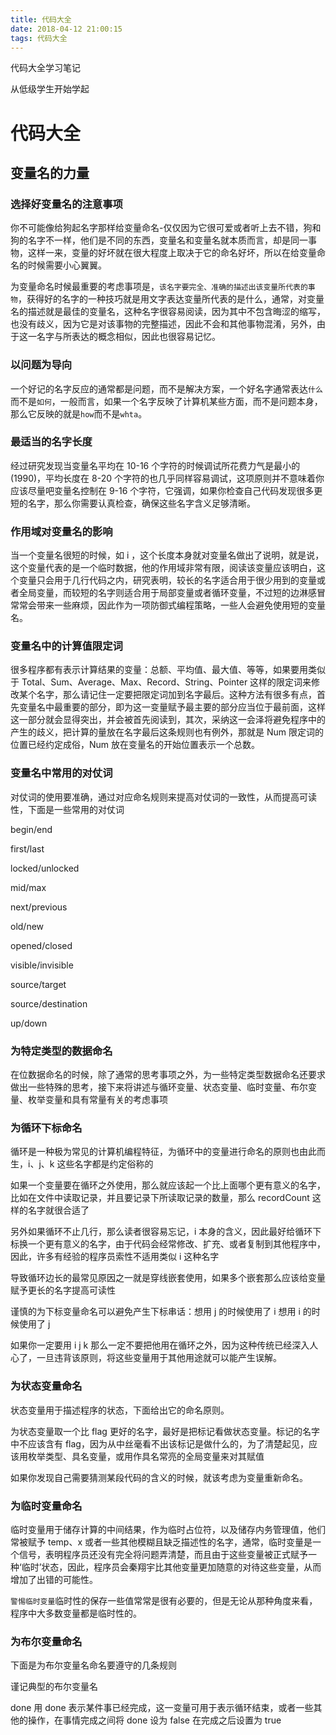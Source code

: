 ```yaml
---
title: 代码大全
date: 2018-04-12 21:00:15
tags: 代码大全
---
```


代码大全学习笔记

<!-- more -->

从低级学生开始学起

# 代码大全

## 变量名的力量

### 选择好变量名的注意事项

你不可能像给狗起名字那样给变量命名-仅仅因为它很可爱或者听上去不错，狗和狗的名字不一样，他们是不同的东西，变量名和变量名就本质而言，却是同一事物，这样一来，变量的好坏就在很大程度上取决于它的命名好坏，所以在给变量命名的时候需要小心翼翼。

为变量命名时候最重要的考虑事项是，`该名字要完全、准确的描述出该变量所代表的事物`，获得好的名字的一种技巧就是用文字表达变量所代表的是什么，通常，对变量名的描述就是最佳的变量名，这种名字很容易阅读，因为其中不包含晦涩的缩写，也没有歧义，因为它是对该事物的完整描述，因此不会和其他事物混淆，另外，由于这一名字与所表达的概念相似，因此也很容易记忆。

### 以问题为导向

一个好记的名字反应的通常都是问题，而不是解决方案，一个好名字通常表达`什么`而不是`如何`，一般而言，如果一个名字反映了计算机某些方面，而不是问题本身，那么它反映的就是`how`而不是`whta`。

### 最适当的名字长度

经过研究发现当变量名平均在 10-16 个字符的时候调试所花费力气是最小的(1990)，平均长度在 8-20 个字符的也几乎同样容易调试，这项原则并不意味着你应该尽量吧变量名控制在 9-16 个字符，它强调，如果你检查自己代码发现很多更短的名字，那么你需要认真检查，确保这些名字含义足够清晰。

### 作用域对变量名的影响

当一个变量名很短的时候，如 i ，这个长度本身就对变量名做出了说明，就是说，这个变量代表的是一个临时数据，他的作用域非常有限，阅读该变量应该明白，这个变量只会用于几行代码之内，研究表明，较长的名字适合用于很少用到的变量或者全局变量，而较短的名字则适合用于局部变量或者循环变量，不过短的边淋感冒常常会带来一些麻烦，因此作为一项防御式编程策略，一些人会避免使用短的变量名。

### 变量名中的计算值限定词

很多程序都有表示计算结果的变量：总额、平均值、最大值、等等，如果要用类似于 Total、Sum、Average、Max、Record、String、Pointer 这样的限定词来修改某个名字，那么请记住一定要把限定词加到名字最后。这种方法有很多有点，首先变量名中最重要的部分，即为这一变量赋予最主要的部分应当位于最前面，这样这一部分就会显得突出，并会被首先阅读到，其次，采纳这一会泽将避免程序中的产生的歧义，把计算的量放在名字最后这条规则也有例外，那就是 Num 限定词的位置已经约定成俗，Num 放在变量名的开始位置表示一个总数。

### 变量名中常用的对仗词

对仗词的使用要准确，通过对应命名规则来提高对仗词的一致性，从而提高可读性，下面是一些常用的对仗词

begin/end

first/last

locked/unlocked

mid/max

next/previous

old/new

opened/closed

visible/invisible

source/target

source/destination

up/down

### 为特定类型的数据命名

在位数据命名的时候，除了通常的思考事项之外，为一些特定类型数据命名还要求做出一些特殊的思考，接下来将讲述与循环变量、状态变量、临时变量、布尔变量、枚举变量和具有常量有关的考虑事项

### 为循环下标命名

循环是一种极为常见的计算机编程特征，为循环中的变量进行命名的原则也由此而生，i、j、k 这些名字都是约定俗称的

如果一个变量要在循环之外使用，那么就应该起一个比上面哪个更有意义的名字，比如在文件中读取记录，并且要记录下所读取记录的数量，那么 recordCount 这样的名字就很合适了

另外如果循环不止几行，那么读者很容易忘记，i 本身的含义，因此最好给循环下标换一个更有意义的名字，由于代码会经常修改、扩充、或者复制到其他程序中，因此，许多有经验的程序员索性不适用类似 i 这种名字

导致循环边长的最常见原因之一就是穿线嵌套使用，如果多个嵌套那么应该给变量赋予更长的名字提高可读性

谨慎的为下标变量命名可以避免产生下标串话：想用 j 的时候使用了 i 想用 i 的时候使用了 j

如果你一定要用 i j k 那么一定不要把他用在循环之外，因为这种传统已经深入人心了，一旦违背该原则，将这些变量用于其他用途就可以能产生误解。

### 为状态变量命名

状态变量用于描述程序的状态，下面给出它的命名原则。

为状态变量取一个比 flag 更好的名字，最好是把标记看做状态变量。标记的名字中不应该含有 flag，因为从中丝毫看不出该标记是做什么的，为了清楚起见，应该用枚举类型、具名变量，或用作具名常亮的全局变量来对其赋值

如果你发现自己需要猜测某段代码的含义的时候，就该考虑为变量重新命名。

### 为临时变量命名

临时变量用于储存计算的中间结果，作为临时占位符，以及储存内务管理值，他们常被赋予 temp、x 或者一些其他模糊且缺乏描述性的名字，通常，临时变量是一个信号，表明程序员还没有完全将问题弄清楚，而且由于这些变量被正式赋予一种‘临时’状态，因此，程序员会秦翔宇比其他变量更加随意的对待这些变量，从而增加了出错的可能性。

`警惕临时变量`临时性的保存一些值常常是很有必要的，但是无论从那种角度来看，程序中大多数变量都是临时性的。

### 为布尔变量命名

下面是为布尔变量名命名要遵守的几条规则

谨记典型的布尔变量名

done 用 done 表示某件事已经完成，这一变量可用于表示循环结束，或者一些其他的操作，在事情完成之间将 done 设为 false 在完成之后设置为 true
